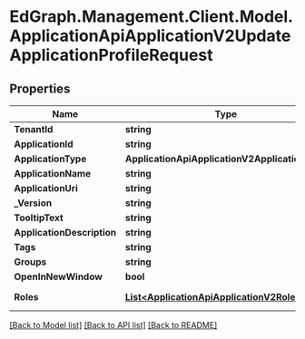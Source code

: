 # EdGraph.Management.Client.Model.ApplicationApiApplicationV2UpdateApplicationProfileRequest

## Properties

Name | Type | Description | Notes
------------ | ------------- | ------------- | -------------
**TenantId** | **string** |  | [optional] 
**ApplicationId** | **string** |  | [optional] 
**ApplicationType** | **ApplicationApiApplicationV2ApplicationType** |  | [optional] 
**ApplicationName** | **string** |  | [optional] 
**ApplicationUri** | **string** |  | [optional] 
**_Version** | **string** |  | [optional] 
**TooltipText** | **string** |  | [optional] 
**ApplicationDescription** | **string** |  | [optional] 
**Tags** | **string** |  | [optional] 
**Groups** | **string** |  | [optional] 
**OpenInNewWindow** | **bool** |  | [optional] 
**Roles** | [**List&lt;ApplicationApiApplicationV2Role&gt;**](ApplicationApiApplicationV2Role.md) |  | [optional] [readonly] 

[[Back to Model list]](../README.md#documentation-for-models) [[Back to API list]](../README.md#documentation-for-api-endpoints) [[Back to README]](../README.md)

